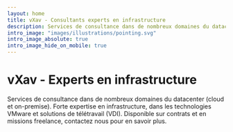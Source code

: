 ```yaml
---
layout: home
title: vXav - Consultants experts en infrastructure
description: Services de consultance dans de nombreux domaines du datacenter (cloud et on-premise). Forte expertise en infrastructure, dans les technologies VMware et solutions de télétravail (VDI). Disponible sur contrats et en missions freelance, contactez nous pour en savoir plus.
intro_image: "images/illustrations/pointing.svg"
intro_image_absolute: true
intro_image_hide_on_mobile: true
---
```


# vXav - Experts en infrastructure

Services de consultance dans de nombreux domaines du datacenter (cloud et on-premise). Forte expertise en infrastructure, dans les technologies VMware et solutions de télétravail (VDI). Disponible sur contrats et en missions freelance, contactez nous pour en savoir plus.
